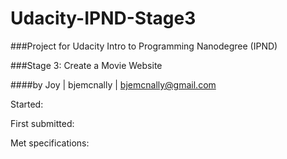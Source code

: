 # Udacity-IPND-Stage3
###Project for Udacity Intro to Programming Nanodegree (IPND)

###Stage 3: Create a Movie Website

####by Joy | bjemcnally | bjemcnally@gmail.com

Started: 

First submitted:

Met specifications:


